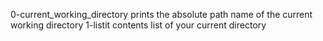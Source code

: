 0-current_working_directory prints the absolute path name of the current working directory
1-listit contents list of your current directory

